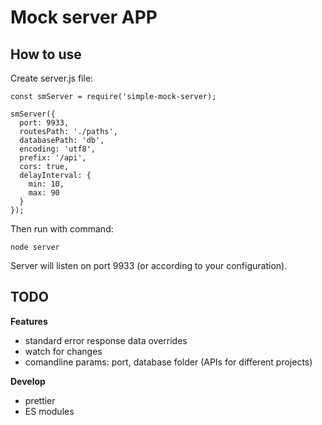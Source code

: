 # Mock server APP

## How to use

Create server.js file:

```
const smServer = require('simple-mock-server);

smServer({
  port: 9933,
  routesPath: './paths',
  databasePath: 'db',
  encoding: 'utf8',
  prefix: '/api',
  cors: true,
  delayInterval: {
    min: 10, 
    max: 90
  }
});
```
Then run with command:

```
node server
```
Server will listen on port 9933 (or according to your configuration).

## TODO

**Features**

* standard error response data overrides
* watch for changes
* comandline params: port, database folder (APIs for different projects)

**Develop**

* prettier
* ES modules
